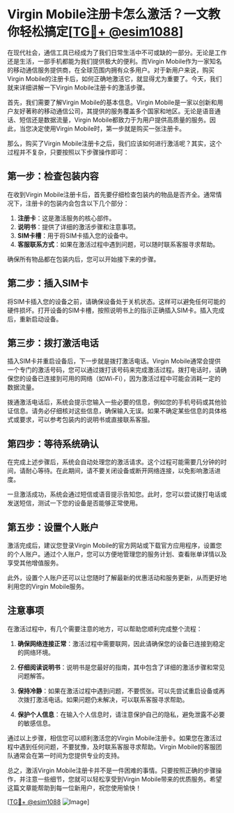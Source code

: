 # Virgin Mobile注册卡怎么激活？一文教你轻松搞定[[TG💪+ @esim1088](https://t.me/s/esim1088)]

在现代社会，通信工具已经成为了我们日常生活中不可或缺的一部分。无论是工作还是生活，一部手机都能为我们提供极大的便利。而Virgin Mobile作为一家知名的移动通信服务提供商，在全球范围内拥有众多用户。对于新用户来说，购买Virgin Mobile的注册卡后，如何正确地激活它，就显得尤为重要了。今天，我们就来详细讲解一下Virgin Mobile注册卡的激活步骤。

首先，我们需要了解Virgin Mobile的基本信息。Virgin Mobile是一家以创新和用户友好著称的移动通信公司，其提供的服务覆盖多个国家和地区。无论是语音通话、短信还是数据流量，Virgin Mobile都致力于为用户提供高质量的服务。因此，当您决定使用Virgin Mobile时，第一步就是购买一张注册卡。

那么，购买了Virgin Mobile注册卡之后，我们应该如何进行激活呢？其实，这个过程并不复杂，只要按照以下步骤操作即可：

## 第一步：检查包装内容

在收到Virgin Mobile注册卡后，首先要仔细检查包装内的物品是否齐全。通常情况下，注册卡的包装内会包含以下几个部分：

1. **注册卡**：这是激活服务的核心部件。
2. **说明书**：提供了详细的激活步骤和注意事项。
3. **SIM卡槽**：用于将SIM卡插入您的设备中。
4. **客服联系方式**：如果在激活过程中遇到问题，可以随时联系客服寻求帮助。

确保所有物品都在包装内后，您可以开始接下来的步骤。

## 第二步：插入SIM卡

将SIM卡插入您的设备之前，请确保设备处于关机状态。这样可以避免任何可能的硬件损坏。打开设备的SIM卡槽，按照说明书上的指示正确插入SIM卡。插入完成后，重新启动设备。

## 第三步：拨打激活电话

插入SIM卡并重启设备后，下一步就是拨打激活电话。Virgin Mobile通常会提供一个专门的激活号码，您可以通过拨打该号码来完成激活过程。拨打电话时，请确保您的设备已连接到可用的网络（如Wi-Fi），因为激活过程中可能会消耗一定的数据流量。

拨通激活电话后，系统会提示您输入一些必要的信息，例如您的手机号码或其他验证信息。请务必仔细核对这些信息，确保输入无误。如果不确定某些信息的具体格式或要求，可以参考包装内的说明书或直接联系客服。

## 第四步：等待系统确认

在完成上述步骤后，系统会自动处理您的激活请求。这个过程可能需要几分钟的时间，请耐心等待。在此期间，请不要关闭设备或断开网络连接，以免影响激活进度。

一旦激活成功，系统会通过短信或语音提示告知您。此时，您可以尝试拨打电话或发送短信，测试一下您的设备是否能够正常使用。

## 第五步：设置个人账户

激活完成后，建议您登录Virgin Mobile的官方网站或下载官方应用程序，设置您的个人账户。通过个人账户，您可以方便地管理您的服务计划、查看账单详情以及享受其他增值服务。

此外，设置个人账户还可以让您随时了解最新的优惠活动和服务更新，从而更好地利用您的Virgin Mobile服务。

## 注意事项

在激活过程中，有几个需要注意的地方，可以帮助您顺利完成整个流程：

1. **确保网络连接正常**：激活过程中需要联网，因此请确保您的设备已连接到稳定的网络环境。
   
2. **仔细阅读说明书**：说明书是您最好的指南，其中包含了详细的激活步骤和常见问题解答。

3. **保持冷静**：如果在激活过程中遇到问题，不要慌张。可以先尝试重启设备或再次拨打激活电话。如果问题仍未解决，可以联系客服寻求帮助。

4. **保护个人信息**：在输入个人信息时，请注意保护自己的隐私，避免泄露不必要的敏感信息。

通过以上步骤，相信您可以顺利激活您的Virgin Mobile注册卡。如果您在激活过程中遇到任何问题，不要犹豫，及时联系客服寻求帮助。Virgin Mobile的客服团队通常会在第一时间为您提供专业的支持。

总之，激活Virgin Mobile注册卡并不是一件困难的事情。只要按照正确的步骤操作，并注意一些细节，您就可以轻松享受到Virgin Mobile带来的优质服务。希望这篇文章能帮助到每一位新用户，祝您使用愉快！

[[TG💪+ @esim1088](https://t.me/s/esim1088) ![Image](https://i.postimg.cc/4NQfJmqS/Snipaste-2025-05-13-00-14-12.png)]